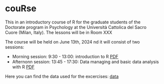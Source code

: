 # couRse

This in an introductory course of R for the graduate students of the Doctorate program in Psychology at the Università Cattolica del Sacro Cuore (Milan, Italy). The lessons will be in Room XXX

The course will be held on June 13th, 2024 nd it will consist of two sessions: 

- Morning session: 9:30 - 13:00: introduction to R [PDF](intRo.pdf)
- Afternonn session: 13:45 - 17:30: Data managing and basic data analysis with R [PDF](Practice.pdf)

Here you can find the data used for the excercises: [data](data)
